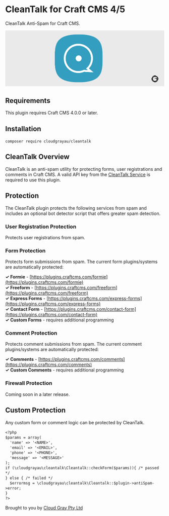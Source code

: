 # CleanTalk for Craft CMS 4/5

CleanTalk Anti-Spam for Craft CMS.

![Screenshot](resources/cleantalk.png)

## Requirements

This plugin requires Craft CMS 4.0.0 or later.

## Installation

`composer require cloudgrayau/cleantalk`

## CleanTalk Overview

CleanTalk is an anti-spam utility for protecting forms, user registrations and comments in Craft CMS. A valid API key from the [CleanTalk Service](https://cleantalk.org/) is required to use this plugin.

## Protection

The CleanTalk plugin protects the following services from spam and includes an optional bot detector script that offers greater spam detection.

### User Registration Protection

Protects user registrations from spam.

### Form Protection

Protects form submissions from spam. The current form plugins/systems are automatically protected:

**✓ Formie** - [https://plugins.craftcms.com/formie](https://plugins.craftcms.com/formie)  
**✓ Freeform** - [https://plugins.craftcms.com/freeform](https://plugins.craftcms.com/freeform)  
**✓ Express Forms** - [https://plugins.craftcms.com/express-forms](https://plugins.craftcms.com/express-forms)  
**✓ Contact Form** - [https://plugins.craftcms.com/contact-form](https://plugins.craftcms.com/contact-form)  
**✓ Custom Forms** - requires additional programming

### Comment Protection

Protects comment submissions from spam. The current comment plugins/systems are automatically protected:

**✓ Comments** - [https://plugins.craftcms.com/comments](https://plugins.craftcms.com/comments)  
**✓ Custom Comments** - requires additional programming

### Firewall Protection

Coming soon in a later release.

## Custom Protection

Any custom form or comment logic can be protected by CleanTalk.

    <?php    
    $params = array(
      'name' => '<NAME>',
      'email' => '<EMAIL>',
      'phone' => '<PHONE>',
      'message' => '<MESSAGE>'
    );
    if (\cloudgrayau\cleantalk\Cleantalk::checkForm($params)){ /* passed */
    } else { /* failed */
      $errormsg = \cloudgrayau\cleantalk\Cleantalk::$plugin->antiSpam->error;
    }
    ?>

Brought to you by [Cloud Gray Pty Ltd](https://cloudgray.com.au/)
